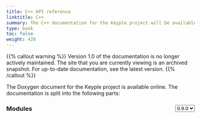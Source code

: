 ```yaml
---
title: C++ API reference
linktitle: C++
summary: The C++ documentation for the Keyple project will be available online.
type: book
toc: false
weight: 420
---
```

{{% callout warning %}}
Version 1.0 of the documentation is no longer actively maintained. The site that you are currently viewing is an archived snapshot. For up-to-date documentation, see the latest version.
{{% /callout %}}

The Doxygen document for the Keyple project is available online. The documentation is split into the following parts:

<div>
	<select id="version_selection" style="float: right;" onchange="selectVersion()">
		<option>0.9.0</option>
	</select>
	<h3>Modules</h3>
</div>
<ul id="module_list"></ul>
<script src="select-api-version.js"></script>

